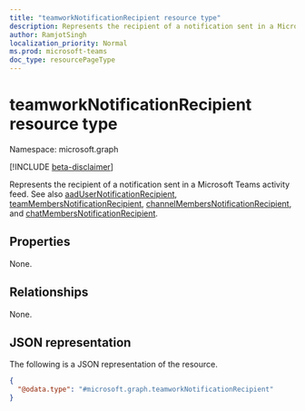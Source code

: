 ```yaml
---
title: "teamworkNotificationRecipient resource type"
description: Represents the recipient of a notification sent in a Microsoft Teams activity feed.
author: RamjotSingh
localization_priority: Normal
ms.prod: microsoft-teams
doc_type: resourcePageType
---
```


# teamworkNotificationRecipient resource type

Namespace: microsoft.graph

[!INCLUDE [beta-disclaimer](../../includes/beta-disclaimer.md)]

Represents the recipient of a notification sent in a Microsoft Teams activity feed. See also [aadUserNotificationRecipient](aadusernotificationrecipient.md), [teamMembersNotificationRecipient](teammembersnotificationrecipient.md), [channelMembersNotificationRecipient](channelmembersnotificationrecipient.md), and [chatMembersNotificationRecipient](chatmembersnotificationrecipient.md).

## Properties
None.

## Relationships
None.

## JSON representation
The following is a JSON representation of the resource.
<!-- {
  "blockType": "resource",
  "@odata.type": "microsoft.graph.teamworkNotificationRecipient"
}
-->
``` json
{
  "@odata.type": "#microsoft.graph.teamworkNotificationRecipient"
}
```

